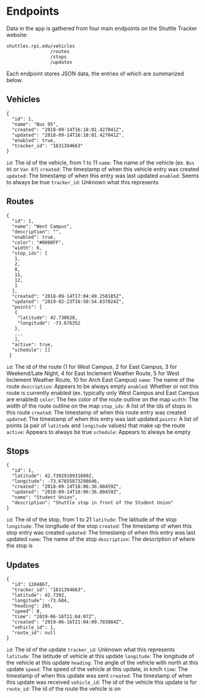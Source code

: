 # Endpoints

Data in the app is gathered from four main endpoints on the Shuttle Tracker
website:

```
shuttles.rpi.edu/vehicles
                /routes
                /stops
                /updates
```

Each endpoint stores JSON data, the entries of which are summarized below.

## Vehicles
```
{
  "id": 1,
  "name": "Bus 95",
  "created": "2018-09-14T16:18:01.427041Z",
  "updated": "2018-09-14T16:18:01.427041Z",
  "enabled": true,
  "tracker_id": "1831394663"
}
```
`id`: The id of the vehicle, from 1 to 11
`name`: The name of the vehicle (ex. `Bus 95` or `Van 87`)
`created`: The timestamp of when this vehicle entry was created
`updated`: The timestamp of when this entry was last updated
`enabled`: Seems to always be true
`tracker_id`: Unknown what this represents

## Routes
```
{
  "id": 1,
  "name": "West Campus",
  "description": "",
  "enabled": true,
  "color": "#0080FF",
  "width": 6,
  "stop_ids": [
   1,
   2,
   8,
   11,
   12,
   1
  ],
  "created": "2018-09-14T17:04:49.250185Z",
  "updated": "2019-02-23T16:50:54.637024Z",
  "points": [
   {
    "latitude": 42.730628,
    "longitude": -73.676352
   },
   ...
   ],
  "active": true,
  "schedule": []
 }
```
`id`: The id of the route (1 for West Campus, 2 for East Campus, 3 for
Weekend/Late Night, 4 for East Inclement Weather Route, 5 for West Inclement
Weather Route, 10 for Arch East Campus)
`name`: The name of the route
`description`: Appears to be always empty
`enabled`: Whether or not this route is currently enabled (ex. typically only
West Campus and East Campus are enabled)
`color`: The hex color of the route outline on the map
`width`: The width of the route outline on the map
`stop_ids`: A list of the ids of stops in this route
`created`: The timestamp of when this route entry was created
`updated`: The timestamp of when this entry was last updated
`points`: A list of points (a pair of `latitude` and `longitude` values) that
make up the route
`active`: Appears to always be true
`schedule`: Appears to always be empty

## Stops
```
{
  "id": 1,
  "latitude": 42.73029109316892,
  "longitude": -73.67655873298646,
  "created": "2018-09-14T18:06:36.80459Z",
  "updated": "2018-09-14T18:06:36.80459Z",
  "name": "Student Union",
  "description": "Shuttle stop in front of the Student Union"
}
```
`id`: The id of the stop, from 1 to 21
`latitude`: The latitude of the stop
`longitude`: The longitude of the stop
`created`: The timestamp of when this stop entry was created
`updated`: The timestamp of when this entry was last updated
`name`: The name of the stop
`description`: The description of where the stop is

## Updates
```
{
  "id": 1204867,
  "tracker_id": "1831394663",
  "latitude": 42.7392,
  "longitude": -73.684,
  "heading": 285,
  "speed": 0,
  "time": "2019-06-16T21:04:07Z",
  "created": "2019-06-16T21:04:09.783084Z",
  "vehicle_id": 1,
  "route_id": null
}
```
`id`: The id of the update
`tracker_id`: Unknown what this represents
`latitude`: The latitude of vehicle at this update
`longitude`: The longitude of the vehicle at this update
`heading`: The angle of the vehicle with north at this update
`speed`: The speed of the vehicle at this update, in km/h
`time`: The timestamp of when this update was sent
`created`: The timestamp of when this update was received
`vehicle_id`: The id of the vehicle this update is for
`route_id`: The id of the route the vehicle is on

